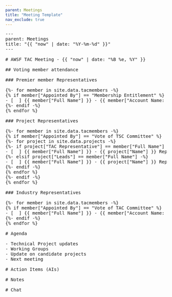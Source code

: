 ```yaml
---
parent: Meetings
title: "Meeting Template"
nav_exclude: true
---
```


<pre>
---
parent: Meetings
title: "{{ "now" | date: "%Y-%m-%d" }}"
---

# AWSF TAC Meeting - {{ "now" | date: "%B %e, %Y" }}

## Voting member attendance

### Premier member Representatives

{%- for member in site.data.tacmembers -%}
{% if member["Appointed By"] == "Membership Entitlement" %}
- [  ] {{ member["Full Name"] }} - {{ member["Account Name: Account Name"] }}
{%- endif -%}
{% endfor %}

### Project Representatives

{%- for member in site.data.tacmembers -%}
{% if member["Appointed By"] == "Vote of TSC Committee" %}
{%- for project in site.data.projects -%}
{%- if project["TAC Representative"] == member["Full Name"] -%}
- [  ] {{ member["Full Name"] }} - {{ project["Name"] }} Representative
{%- elsif project["Leads"] == member["Full Name"] -%}
- [  ] {{ member["Full Name"] }} - {{ project["Name"] }} Representative
{%- endif -%}
{% endfor %}
{%- endif -%}
{% endfor %}

### Industry Representatives

{%- for member in site.data.tacmembers -%}
{% if member["Appointed By"] == "Vote of TAC Committee" %}
- [  ] {{ member["Full Name"] }} - {{ member["Account Name: Account Name"] }}
{%- endif -%}
{% endfor %}

# Agenda

- Technical Project updates
- Working Groups
- Update on candidate projects
- Next meeting

# Action Items (AIs)

# Notes

# Chat

</pre>

